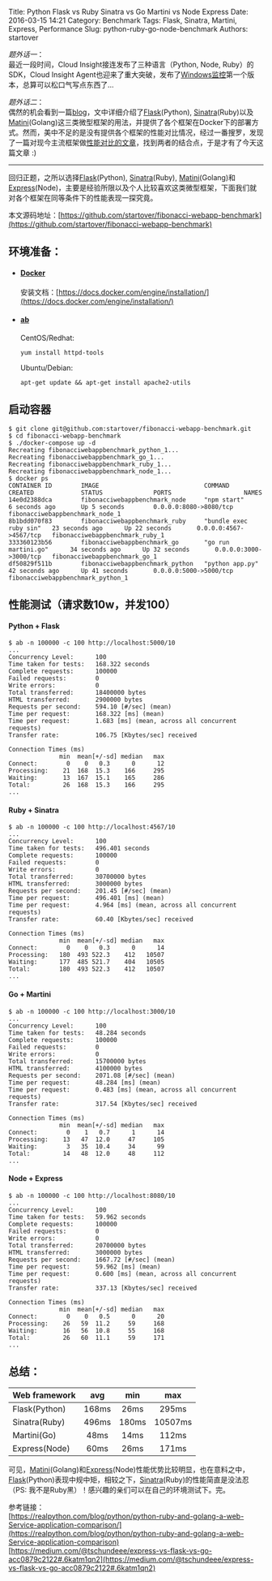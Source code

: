 Title: Python Flask vs Ruby Sinatra vs Go Martini vs Node Express
Date: 2016-03-15 14:21
Category: Benchmark
Tags: Flask, Sinatra, Martini, Express, Performance
Slug: python-ruby-go-node-benchmark
Authors: startover


<em>题外话一</em>：  
最近一段时间，Cloud Insight接连发布了三种语言（Python, Node, Ruby）的SDK，Cloud Insight Agent也迎来了重大突破，发布了[Windows监控](http://www.oneapm.com/ci/windows.html)第一个版本，总算可以松口气写点东西了...

<em>题外话二</em>：  
偶然的机会看到一篇[blog](https://realpython.com/blog/python/python-ruby-and-golang-a-web-Service-application-comparison/)，文中详细介绍了[Flask](https://github.com/mitsuhiko/flask)(Python), [Sinatra](https://github.com/sinatra/sinatra)(Ruby)以及[Matini](https://github.com/go-martini/martini)(Golang)这三类微型框架的用法，并提供了各个框架在Docker下的部署方式。然而，美中不足的是没有提供各个框架的性能对比情况，经过一番搜罗，发现了一篇对现今主流框架做[性能对比的文章](https://medium.com/@tschundeee/express-vs-flask-vs-go-acc0879c2122#.vticwh9tn)，找到两者的结合点，于是才有了今天这篇文章 :)

* * *

回归正题，之所以选择[Flask](https://github.com/mitsuhiko/flask)(Python), [Sinatra](https://github.com/sinatra/sinatra)(Ruby), [Matini](https://github.com/go-martini/martini)(Golang)和[Express](https://github.com/expressjs/express)(Node)，主要是经验所限以及个人比较喜欢这类微型框架，下面我们就对各个框架在同等条件下的性能表现一探究竟。

本文源码地址：[https://github.com/startover/fibonacci-webapp-benchmark](https://github.com/startover/fibonacci-webapp-benchmark)

## 环境准备：

* #### [Docker](https://www.docker.com/)

    安装文档：[https://docs.docker.com/engine/installation/](https://docs.docker.com/engine/installation/)

* #### [ab](https://httpd.apache.org/docs/2.4/programs/ab.html)

    CentOS/Redhat:

    ```
    yum install httpd-tools
    ```

    Ubuntu/Debian:

    ```
    apt-get update && apt-get install apache2-utils
    ```

## 启动容器

```
$ git clone git@github.com:startover/fibonacci-webapp-benchmark.git
$ cd fibonacci-webapp-benchmark
$ ./docker-compose up -d
Recreating fibonacciwebappbenchmark_python_1...
Recreating fibonacciwebappbenchmark_go_1...
Recreating fibonacciwebappbenchmark_ruby_1...
Recreating fibonacciwebappbenchmark_node_1...
$ docker ps
CONTAINER ID        IMAGE                             COMMAND                  CREATED             STATUS              PORTS                    NAMES
14e0d2388dca        fibonacciwebappbenchmark_node     "npm start"              6 seconds ago       Up 5 seconds        0.0.0.0:8080->8080/tcp   fibonacciwebappbenchmark_node_1
8b1bdd070f83        fibonacciwebappbenchmark_ruby     "bundle exec ruby sin"   23 seconds ago      Up 22 seconds       0.0.0.0:4567->4567/tcp   fibonacciwebappbenchmark_ruby_1
333360123b56        fibonacciwebappbenchmark_go       "go run martini.go"      34 seconds ago      Up 32 seconds       0.0.0.0:3000->3000/tcp   fibonacciwebappbenchmark_go_1
df50829f511b        fibonacciwebappbenchmark_python   "python app.py"          42 seconds ago      Up 41 seconds       0.0.0.0:5000->5000/tcp   fibonacciwebappbenchmark_python_1
```

## 性能测试（请求数10w，并发100）

#### Python + Flask

```
$ ab -n 100000 -c 100 http://localhost:5000/10
...
Concurrency Level:      100
Time taken for tests:   168.322 seconds
Complete requests:      100000
Failed requests:        0
Write errors:           0
Total transferred:      18400000 bytes
HTML transferred:       2900000 bytes
Requests per second:    594.10 [#/sec] (mean)
Time per request:       168.322 [ms] (mean)
Time per request:       1.683 [ms] (mean, across all concurrent requests)
Transfer rate:          106.75 [Kbytes/sec] received

Connection Times (ms)
              min  mean[+/-sd] median   max
Connect:        0    0   0.3      0      12
Processing:    21  168  15.3    166     295
Waiting:       13  167  15.1    165     286
Total:         26  168  15.3    166     295
...
```

#### Ruby + Sinatra

```
$ ab -n 100000 -c 100 http://localhost:4567/10
...
Concurrency Level:      100
Time taken for tests:   496.401 seconds
Complete requests:      100000
Failed requests:        0
Write errors:           0
Total transferred:      30700000 bytes
HTML transferred:       3000000 bytes
Requests per second:    201.45 [#/sec] (mean)
Time per request:       496.401 [ms] (mean)
Time per request:       4.964 [ms] (mean, across all concurrent requests)
Transfer rate:          60.40 [Kbytes/sec] received

Connection Times (ms)
              min  mean[+/-sd] median   max
Connect:        0    0   0.3      0      14
Processing:   180  493 522.3    412   10507
Waiting:      177  485 521.7    404   10505
Total:        180  493 522.3    412   10507
...
```

#### Go + Martini

```
$ ab -n 100000 -c 100 http://localhost:3000/10
...
Concurrency Level:      100
Time taken for tests:   48.284 seconds
Complete requests:      100000
Failed requests:        0
Write errors:           0
Total transferred:      15700000 bytes
HTML transferred:       4100000 bytes
Requests per second:    2071.08 [#/sec] (mean)
Time per request:       48.284 [ms] (mean)
Time per request:       0.483 [ms] (mean, across all concurrent requests)
Transfer rate:          317.54 [Kbytes/sec] received

Connection Times (ms)
              min  mean[+/-sd] median   max
Connect:        0    1   0.7      1      14
Processing:    13   47  12.0     47     105
Waiting:        3   35  10.4     34      99
Total:         14   48  12.0     48     112
...
```

#### Node + Express

```
$ ab -n 100000 -c 100 http://localhost:8080/10
...
Concurrency Level:      100
Time taken for tests:   59.962 seconds
Complete requests:      100000
Failed requests:        0
Write errors:           0
Total transferred:      20700000 bytes
HTML transferred:       3000000 bytes
Requests per second:    1667.72 [#/sec] (mean)
Time per request:       59.962 [ms] (mean)
Time per request:       0.600 [ms] (mean, across all concurrent requests)
Transfer rate:          337.13 [Kbytes/sec] received

Connection Times (ms)
              min  mean[+/-sd] median   max
Connect:        0    0   0.5      0      20
Processing:    26   59  11.2     59     168
Waiting:       16   56  10.8     55     168
Total:         26   60  11.1     59     171
...
```

## 总结：

| Web framework | avg   | min   | max
| ------------- |:-----:|:-----:|:-----:
| Flask(Python) | 168ms | 26ms  | 295ms
| Sinatra(Ruby) | 496ms | 180ms | 10507ms
| Martini(Go)   | 48ms  | 14ms  | 112ms
| Express(Node) | 60ms  | 26ms  | 171ms


可见，[Matini](https://github.com/go-martini/martini)(Golang)和[Express](https://github.com/expressjs/express)(Node)性能优势比较明显，也在意料之中，[Flask](https://github.com/mitsuhiko/flask)(Python)表现中规中矩，相较之下，[Sinatra](https://github.com/sinatra/sinatra)(Ruby)的性能简直是没法忍（PS: 我不是Ruby黑）！感兴趣的亲们可以在自己的环境测试下。完。


参考链接：  
[https://realpython.com/blog/python/python-ruby-and-golang-a-web-Service-application-comparison/](https://realpython.com/blog/python/python-ruby-and-golang-a-web-Service-application-comparison)  
[https://medium.com/@tschundeee/express-vs-flask-vs-go-acc0879c2122#.6katm1qn2](https://medium.com/@tschundeee/express-vs-flask-vs-go-acc0879c2122#.6katm1qn2)
